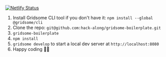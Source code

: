 [![Netlify Status](https://api.netlify.com/api/v1/badges/082728bf-8ea7-4aa5-a300-01bdc3d6d89a/deploy-status)](https://app.netlify.com/sites/vigorous-ritchie-55cc2e/deploys)

1. Install Gridsome CLI tool if you don't have it: `npm install --global @gridsome/cli`
2. Clone the repo: `git@github.com:hack-along/gridsome-boilerplate.git`
3. `gridsome-boilerplate`
4. `npm install`
5. `gridsome develop` to start a local dev server at `http://localhost:8080`
6. Happy coding 🎉🙌
